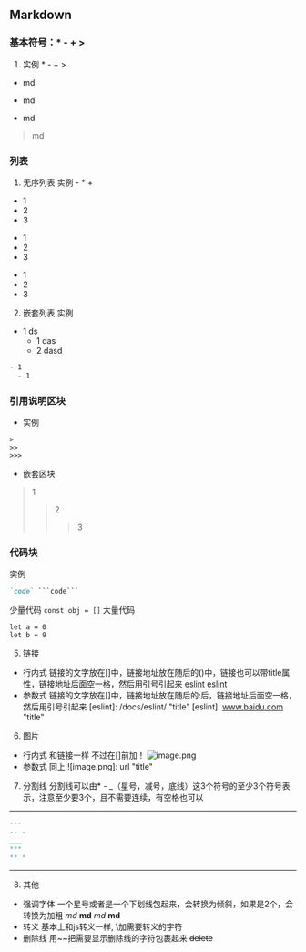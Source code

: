 ## Markdown

### 基本符号：* - + >
1. 实例
\* \- \+ \>
* md
- md
+ md
> md
### 列表
1. 无序列表
实例
\- \* \+
- 1
- 2
- 3
* 1
* 2
* 3
+ 1
+ 2
+ 3
2. 嵌套列表
实例
- 1 ds
  - 1 das
  - 2 dasd
```Markdown
- 1
  - 1
```

### 引用说明区块
- 实例
```
>
>>
>>>
```
- 嵌套区块
> 1
>> 2
>>> 3

### 代码块
实例
```Markdown
`code` ```code```
```
少量代码
`const obj = []`
大量代码
```
let a = 0
let b = 9
```

5. 链接
- 行内式
链接的文字放在[]中，链接地址放在随后的()中，链接也可以带title属性，链接地址后面空一格，然后用引号引起来
[eslint](/docs/eslint/ "title")
[eslint](www.baidu.com "title")
- 参数式
链接的文字放在[]中，链接地址放在随后的:后，链接地址后面空一格，然后用引号引起来
[eslint]: /docs/eslint/ "title"
[eslint]: www.baidu.com "title"

6. 图片
- 行内式
和链接一样 不过在[]前加！
![image.png](url 'title')
- 参数式
同上
![image.png]: url "title"

7. 分割线
分割线可以由* - _（星号，减号，底线）这3个符号的至少3个符号表示，注意至少要3个，且不需要连续，有空格也可以
---

```Markdown
---
-- -
___
***
** *
```
___
8. 其他
- 强调字体
一个星号或者是一个下划线包起来，会转换为倾斜，如果是2个，会转换为加粗
*md*
**md**
_md_
__md__
- 转义
基本上和js转义一样, \加需要转义的字符
- 删除线
用~~把需要显示删除线的字符包裹起来
~~delete~~